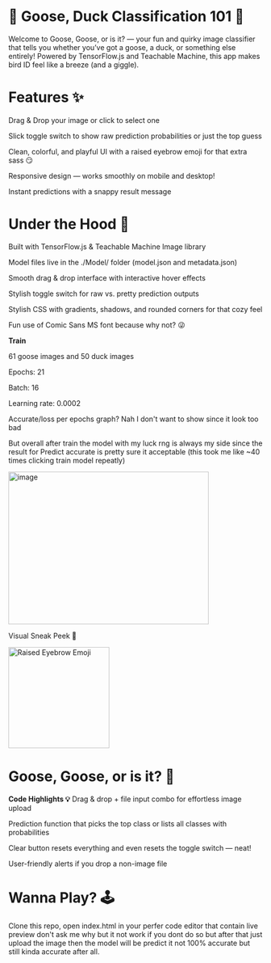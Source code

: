 # 🦆 Goose, Duck Classification 101 🪿
Welcome to Goose, Goose, or is it? — your fun and quirky image classifier that tells you whether you’ve got a goose, a duck, or something else entirely! Powered by TensorFlow.js and Teachable Machine, this app makes bird ID feel like a breeze (and a giggle).

# Features ✨
Drag & Drop your image or click to select one

Slick toggle switch to show raw prediction probabilities or just the top guess

Clean, colorful, and playful UI with a raised eyebrow emoji for that extra sass 😏

Responsive design — works smoothly on mobile and desktop!

Instant predictions with a snappy result message

# Under the Hood 🔧
Built with TensorFlow.js & Teachable Machine Image library

Model files live in the ./Model/ folder (model.json and metadata.json)

Smooth drag & drop interface with interactive hover effects

Stylish toggle switch for raw vs. pretty prediction outputs

Stylish CSS with gradients, shadows, and rounded corners for that cozy feel

Fun use of Comic Sans MS font because why not? 😜

**Train**

61 goose images and 50 duck images

Epochs: 21

Batch: 16

Learning rate: 0.0002

Accurate/loss per epochs graph? Nah I don't want to show since it look too bad

But overall after train the model with my luck rng is always my side since the result for Predict accurate is pretty sure it acceptable (this took me like ~40 times clicking train model repeatly)

<img width="397" height="302" alt="image" src="https://github.com/user-attachments/assets/723a0de9-e014-4db6-bfda-e51b8047d1cd" />

Visual Sneak Peek 👀

<img src="https://1000logos.net/wp-content/uploads/2023/12/Raised-Eyebrow-Emoji.png" alt="Raised Eyebrow Emoji" style="width:200px; height:auto; vertical-align:middle;" />

# Goose, Goose, or is it? 🤨

**Code Highlights 💡**
Drag & drop + file input combo for effortless image upload

Prediction function that picks the top class or lists all classes with probabilities

Clear button resets everything and even resets the toggle switch — neat!

User-friendly alerts if you drop a non-image file

# Wanna Play? 🕹️
Clone this repo, open index.html in your perfer code editor that contain live preview don't ask me why but it not work if you dont do so but after that just upload the image then the model will be predict it not 100% accurate but still kinda accurate after all.
